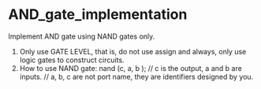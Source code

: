 # AND_gate_implementation
Implement AND gate using NAND gates only.
1. Only use GATE LEVEL, that is, do not use assign and always, only use logic gates to construct circuits.
2. How to use NAND gate:
          nand (c, a, b );  // c is the output, a and b are inputs.
                            // a, b, c are not port name, they are identifiers designed by you.

